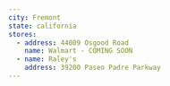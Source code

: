 ```yaml
---
city: Fremont
state: california
stores:
  - address: 44009 Osgood Road
    name: Walmart - COMING SOON
  - name: Raley's
    address: 39200 Paseo Padre Parkway
---
```

